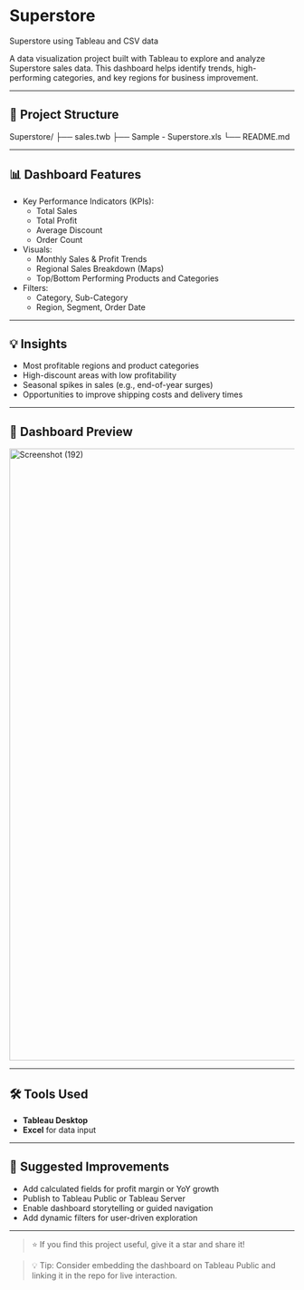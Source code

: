 # Superstore
Superstore using Tableau and CSV data

A data visualization project built with Tableau to explore and analyze Superstore sales data. This dashboard helps identify trends, high-performing categories, and key regions for business improvement.


---

## 📁 Project Structure
Superstore/
├── sales.twb 
├── Sample - Superstore.xls 
└── README.md 


---

## 📊 Dashboard Features

- Key Performance Indicators (KPIs):
  - Total Sales
  - Total Profit
  - Average Discount
  - Order Count
- Visuals:
  - Monthly Sales & Profit Trends
  - Regional Sales Breakdown (Maps)
  - Top/Bottom Performing Products and Categories
- Filters:
  - Category, Sub-Category
  - Region, Segment, Order Date

---

## 💡 Insights

- Most profitable regions and product categories
- High-discount areas with low profitability
- Seasonal spikes in sales (e.g., end-of-year surges)
- Opportunities to improve shipping costs and delivery times

---
## 📸 Dashboard Preview

<img width="1920" height="1080" alt="Screenshot (192)" src="https://github.com/user-attachments/assets/5fc8c076-4e5c-4db5-8083-77b795bd537e" />


---

## 🛠 Tools Used

- **Tableau Desktop**
- **Excel** for data input

---

## 🚀 Suggested Improvements

- Add calculated fields for profit margin or YoY growth
- Publish to Tableau Public or Tableau Server
- Enable dashboard storytelling or guided navigation
- Add dynamic filters for user-driven exploration

---

> ⭐ If you find this project useful, give it a star and share it!

> 💡 Tip: Consider embedding the dashboard on Tableau Public and linking it in the repo for live interaction.

